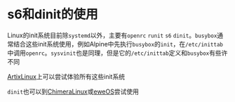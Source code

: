 # s6和dinit的使用

Linux的init系统目前除`systemd`以外，主要有`openrc` `runit` `s6` `dinit`。`busybox`通常结合这些init系统使用，例如Alpine中先执行`busybox`的`init`，在`/etc/inittab`中调用`openrc`。`sysvinit`也是同理，但是它的`/etc/inittab`定义和`busybox`有些许不同

[ArtixLinux](https://artixlinux.org/)上可以尝试体验所有这些init系统

`dinit`也可以到[ChimeraLinux](https://chimera-linux.org/)或[eweOS](https://os.ewe.moe/)尝试使用

